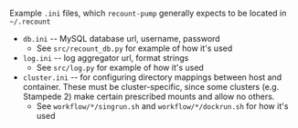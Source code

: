 Example `.ini` files, which `recount-pump` generally expects to be located in `~/.recount`

* `db.ini` -- MySQL database url, username, password
    * See `src/recount_db.py` for example of how it's used
* `log.ini` -- log aggregator url, format strings
    * See `src/log.py` for example of how it's used
* `cluster.ini` -- for configuring directory mappings between host and container. These must be cluster-specific, since some clusters (e.g. Stampede 2) make certain prescribed mounts and allow no others.
    * See `workflow/*/singrun.sh` and `workflow/*/dockrun.sh` for how it's used